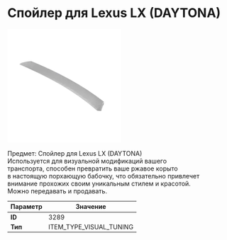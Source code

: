 # Спойлер для Lexus LX (DAYTONA)

![Item Image](../img/3289.webp?raw=true)

Предмет: Спойлер для Lexus LX (DAYTONA)<br>Используется для визуальной модификаций вашего<br>транспорта, способен превратить ваше ржавое корыто<br>в настоящую порхающую бабочку, что обязательно привлечет<br>внимание прохожих своим уникальным стилем и красотой.<br>Можно передавать и продавать.


| Параметр | Значение |
|----------|----------|
| **ID** | 3289 |
| **Тип** | ITEM_TYPE_VISUAL_TUNING |

